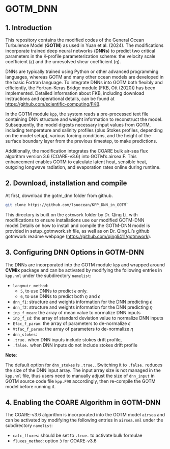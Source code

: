 GOTM_DNN
================

## 1. Introduction

This repository contains the modified codes of the General Ocean
Turbulence Model (**GOTM**) as used in Yuan et al. (2024). The
modifications incorporate trained deep neural networks (**DNNs**) to
predict two critical parameters in the K-profile parameterization
scheme: the velocity scale coefficient ($\epsilon$) and the unresolved
shear coefficient ($\eta$).

DNNs are typically trained using Python or other advanced programming
languages, whereas GOTM and many other ocean models are developed in the
basic Fortran language. To integrate DNNs into GOTM both flexibly and
efficiently, the Fortran-Keras Bridge module (FKB, Ott (2020)) has been
implemented. Detailed information about FKB, including download
instructions and operational details, can be found at
<https://github.com/scientific-computing/FKB>.

In the GOTM module `kpp`, the system reads a pre-processed text file
containing DNN structure and weight information to reconstruct the
model. Subsequently, the model digests necessary input values from GOTM,
including temperature and salinity profiles (plus Stokes profiles,
depending on the model setup), various forcing conditions, and the
height of the surface boundary layer from the previous timestep, to make
predictions.

Additionally, the modification integrates the COARE bulk air-sea flux
algorithm version 3.6 (COARE-v3.6) into GOTM’s airsea.F. This
enhancement enables GOTM to calculate latent heat, sensible heat,
outgoing longwave radiation, and evaporation rates online during
runtime.

## 2. Download, installation and compile

At first, download the gotm_dnn folder from github.

``` bash
git clone https://github.com/lsuocean/KPP_DNN_in_GOTM`
```

This directory is built on the `gotmwork` folder by Dr. Qing Li, with
modifications to ensure installations use our modified GOTM-DNN
model.Details on how to install and compile the GOTM-DNN model is
provided in setup_gotmwork.sh file, as well as on Dr. Qing Li’s github
gotmwork readme webpage (<https://github.com/qingli411/gotmwork>).

## 3. Configuring DNN Options in GOTM-DNN

The DNNs are incorporated into the GOTM module `kpp` and wrapped around
**CVMix** package and can be activated by modifying the following
entries in `kpp.nml` under the subdirectory `namelist`:

- `langmuir_method`:
  - `5`, to use DNNs to predict $\epsilon$ only.
  - `6`, to use DNNs to predict both $\eta$ and $\epsilon$
- `dnn_f1`: structure and weights information for the DNN predicting
  $\epsilon$
- `dnn_f2`: structure and weights information for the DNN predicting
  $\eta$
- `inp_f_mean`: the array of mean value to normalize DNN inputs
- `inp_f_sd`: the array of standard deviation value to normalize DNN
  inputs
- `Efac_f_param`: the array of parameters to de-normalize $\epsilon$
- `Vtfac_f_param`: the array of parameters to de-normalize $\eta$
- `dnn_stokes`:
- `.true.` when DNN inputs include stokes drift profile,
- `.false.` when DNN inputs do not include stokes drift profile

**Note**:

The default option for `dnn_stokes` is `.true.`. Switching it to
`.false.` reduces the size of the DNN input array. The input array size
is not managed in the `kpp.nml` file, thus users need to manually adjust
the size of `dnn_input` in GOTM source code file `kpp.F90` accordingly,
then re-compile the GOTM model before running it.

## 4. Enabling the COARE Algorithm in GOTM-DNN

The COARE-v3.6 algorithm is incorporated into the GOTM model `airsea`
and can be activated by modifying the following entries in `airsea.nml`
under the subdirectory `namelist`:

- `calc_fluxes`: should be set to `.true.` to activate bulk formulae
- `fluxes_method`: option `3` for COARE-v3.6

